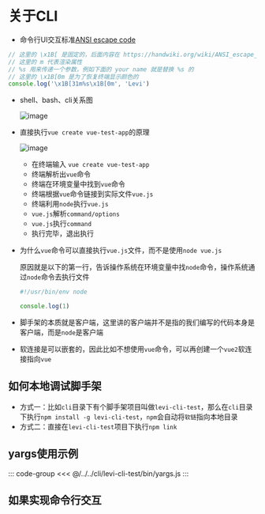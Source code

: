 # 关于CLI

- 命令行UI交互标准[ANSI escape code](https://handwiki.org/wiki/ANSI_escape_code)

```js
// 这里的 \x1B[ 是固定的，后面内容在 https://handwiki.org/wiki/ANSI_escape_code 查询
// 这里的 m 代表渲染属性
// %s 用来传递一个参数，例如下面的 your name 就是替换 %s 的
// 这里的 \x1B[0m 是为了恢复终端显示颜色的
console.log('\x1B[31m%s\x1B[0m', 'Levi')
```

- shell、bash、cli关系图

  ![image](/assets/imgs/CLI.png)

- 直接执行`vue create vue-test-app`的原理

  ![image](/assets/imgs/CLI2.jpg)

  - 在终端输入 `vue create vue-test-app`
  - 终端解析出`vue`命令
  - 终端在环境变量中找到`vue`命令
  - 终端根据`vue`命令链接到实际文件`vue.js`
  - 终端利用`node`执行`vue.js`
  - `vue.js`解析`command/options`
  - `vue.js`执行`command`
  - 执行完毕，退出执行

- 为什么`vue`命令可以直接执行`vue.js`文件，而不是使用`node vue.js`

  原因就是以下的第一行，告诉操作系统在环境变量中找`node`命令，操作系统通过`node`命令去执行文件

  ```js
  #!/usr/bin/env node

  console.log(1)
  ```

- 脚手架的本质就是客户端，这里讲的客户端并不是指的我们编写的代码本身是客户端，而是`node`是客户端

- 软连接是可以嵌套的，因此比如不想使用`vue`命令，可以再创建一个`vue2`软连接指向`vue`

## 如何本地调试脚手架

- 方式一：比如`cli`目录下有个脚手架项目叫做`levi-cli-test`，那么在`cli`目录下执行`npm install -g levi-cli-test`，`npm`会自动将`软链`指向本地目录
- 方式二：直接在`levi-cli-test`项目下执行`npm link`

## yargs使用示例

::: code-group
<<< @/../../cli/levi-cli-test/bin/yargs.js
:::

## 如果实现命令行交互
